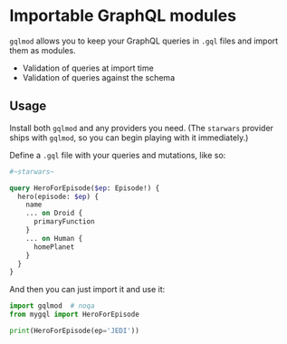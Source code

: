 Importable GraphQL modules
==========================

`gqlmod` allows you to keep your GraphQL queries in `.gql` files and import them
as modules.

* Validation of queries at import time
* Validation of queries against the schema

Usage
-----

Install both `gqlmod` and any providers you need. (The `starwars` provider ships
with `gqlmod`, so you can begin playing with it immediately.)

Define a `.gql` file with your queries and mutations, like so:

```graphql
#~starwars~

query HeroForEpisode($ep: Episode!) {
  hero(episode: $ep) {
    name
    ... on Droid {
      primaryFunction
    }
    ... on Human {
      homePlanet
    }
  }
}
```

And then you can just import it and use it:

```python
import gqlmod  # noqa
from mygql import HeroForEpisode

print(HeroForEpisode(ep='JEDI'))
```
